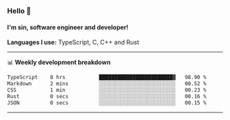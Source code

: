 ### Hello 👋
#### I'm sin, software engineer and developer!

**Languages I use:** TypeScript, C, C++ and Rust

---
📊 **Weekly development breakdown**

<!--START_SECTION:waka-->

```txt
TypeScript    8 hrs           ████████████████████████▓   98.90 %
Markdown      2 mins          ░░░░░░░░░░░░░░░░░░░░░░░░░   00.52 %
CSS           1 min           ░░░░░░░░░░░░░░░░░░░░░░░░░   00.23 %
Rust          0 secs          ░░░░░░░░░░░░░░░░░░░░░░░░░   00.16 %
JSON          0 secs          ░░░░░░░░░░░░░░░░░░░░░░░░░   00.15 %
```

<!--END_SECTION:waka-->

---
